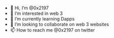 - 👋 Hi, I’m @0x2197
- 👀 I’m interested in web 3
- 🌱 I’m currently learning Dapps
- 💞️ I’m looking to collaborate on web 3 websites
- 📫 How to reach me @0x2197 on twitter

<!---
0x2197/0x2197 is a ✨ special ✨ repository because its `README.md` (this file) appears on your GitHub profile.
You can click the Preview link to take a look at your changes.
--->
